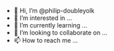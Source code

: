 - 👋 Hi, I’m @philip-doubleyolk
- 👀 I’m interested in ...
- 🌱 I’m currently learning ...
- 💞️ I’m looking to collaborate on ...
- 📫 How to reach me ...

<!---
philip-doubleyolk/philip-doubleyolk is a ✨ special ✨ repository because its `README.md` (this file) appears on your GitHub profile.
You can click the Preview link to take a look at your changes.
--->

